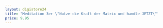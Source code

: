 ```yaml
---
layout: digistore24
title: "Meditation 3er \"Nutze die Kraft der Matrix und handle JETZT\""
price: 9.95
---
```


